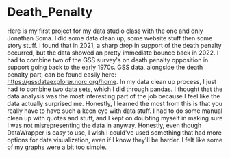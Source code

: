 # Death_Penalty
 Here is my first project for my data studio class with the one and only Jonathan Soma. I did some data clean up, some website stuff then some story stuff. 
I found that in 2021, a sharp drop in support of the death penalty occurred, but the data showed an pretty immediate bounce back in 2022. I had to combine two of the GSS survey's on death penalty opposition in support going back to the early 1970s. GSS data, alongside the death penalty part, can be found easily here: https://gssdataexplorer.norc.org/home.
In my data clean up process, I just had to combine two data sets, which I did through pandas. I thought that the data analysis was the most interesting part of the job because I feel like the data actually surprised me. 
Honestly, I learned the most from this is that you really have to have such a keen eye with data stuff. I had to do some manual clean up with quotes and stuff, and I kept on doubting myself in making sure I was not misrepresenting the data in anyway. Honestly, even though DataWrapper is easy to use, I wish I could've used something that had more options for data visualization, even if I know they'll be harder. I felt like some of my graphs were a bit too simple. 
